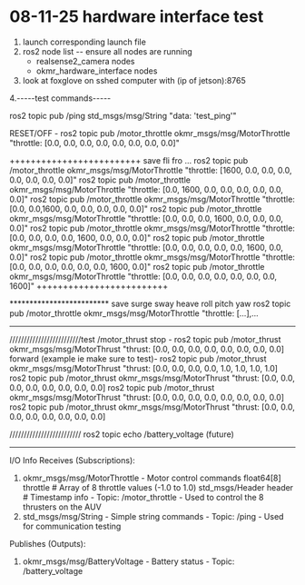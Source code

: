 # 08-11-25 hardware interface test
1. launch corresponding launch file 
2. ros2 node list -- ensure all nodes are running
    - realsense2_camera nodes
    - okmr_hardware_interface nodes
3. look at foxglove on sshed computer with (ip of jetson):8765

4.-----test commands----- 

ros2 topic pub /ping std_msgs/msg/String "data: 'test_ping'"

RESET/OFF - ros2 topic pub /motor_throttle okmr_msgs/msg/MotorThrottle "throttle: [0.0, 0.0, 0.0, 0.0, 0.0, 0.0, 0.0, 0.0]"

+++++++++++++++++++++++++ save fli fro ...
ros2 topic pub /motor_throttle okmr_msgs/msg/MotorThrottle "throttle: [1600, 0.0, 0.0, 0.0, 0.0, 0.0, 0.0, 0.0]"
ros2 topic pub /motor_throttle okmr_msgs/msg/MotorThrottle "throttle: [0.0, 1600, 0.0, 0.0, 0.0, 0.0, 0.0, 0.0]"
ros2 topic pub /motor_throttle okmr_msgs/msg/MotorThrottle "throttle: [0.0, 0.0,1600, 0.0, 0.0, 0.0, 0.0, 0.0]"
ros2 topic pub /motor_throttle okmr_msgs/msg/MotorThrottle "throttle: [0.0, 0.0, 0.0, 1600, 0.0, 0.0, 0.0, 0.0]"
ros2 topic pub /motor_throttle okmr_msgs/msg/MotorThrottle "throttle: [0.0, 0.0, 0.0, 0.0, 1600, 0.0, 0.0, 0.0]"
ros2 topic pub /motor_throttle okmr_msgs/msg/MotorThrottle "throttle: [0.0, 0.0, 0.0, 0.0, 0.0, 1600, 0.0, 0.0]"
ros2 topic pub /motor_throttle okmr_msgs/msg/MotorThrottle "throttle: [0.0, 0.0, 0.0, 0.0, 0.0, 0.0, 1600, 0.0]"
ros2 topic pub /motor_throttle okmr_msgs/msg/MotorThrottle "throttle: [0.0, 0.0, 0.0, 0.0, 0.0, 0.0, 0.0, 1600]"
+++++++++++++++++++++++++

************************* save surge sway heave roll pitch yaw
ros2 topic pub /motor_throttle okmr_msgs/msg/MotorThrottle "throttle: [...],...
*************************

/////////////////////////test /motor_thrust
stop - ros2 topic pub /motor_thrust okmr_msgs/msg/MotorThrust "thrust: [0.0, 0.0, 0.0, 0.0, 0.0, 0.0, 0.0, 0.0]
forward (example ie make sure to test)- ros2 topic pub /motor_thrust okmr_msgs/msg/MotorThrust "thrust: [0.0, 0.0, 0.0, 0.0, 1.0, 1.0, 1.0, 1.0]
ros2 topic pub /motor_thrust okmr_msgs/msg/MotorThrust "thrust: [0.0, 0.0, 0.0, 0.0, 0.0, 0.0, 0.0, 0.0]
ros2 topic pub /motor_thrust okmr_msgs/msg/MotorThrust "thrust: [0.0, 0.0, 0.0, 0.0, 0.0, 0.0, 0.0, 0.0]
ros2 topic pub /motor_thrust okmr_msgs/msg/MotorThrust "thrust: [0.0, 0.0, 0.0, 0.0, 0.0, 0.0, 0.0, 0.0]


/////////////////////////
ros2 topic echo /battery_voltage (future)


-------------------------

I/O Info
 Receives (Subscriptions):
  1. okmr_msgs/msg/MotorThrottle - Motor control commands
  float64[8] throttle    # Array of 8 throttle values (-1.0 to 1.0)
  std_msgs/Header header # Timestamp info
    - Topic: /motor_throttle
    - Used to control the 8 thrusters on the AUV
  2. std_msgs/msg/String - Simple string commands
    - Topic: /ping
    - Used for communication testing

  Publishes (Outputs):
  1. okmr_msgs/msg/BatteryVoltage - Battery status
    - Topic: /battery_voltage

